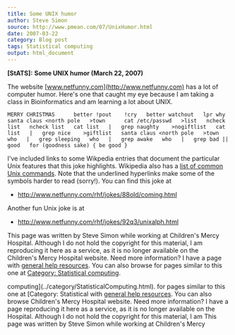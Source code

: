 ```yaml
---
title: Some UNIX humor
author: Steve Simon
source: http://www.pmean.com/07/UnixHumor.html
date: 2007-03-22
category: Blog post
tags: Statistical computing
output: html_document
---
```

**[StATS]:** **Some UNIX humor (March 22, 2007)**

The website [www.netfunny.com](http://www.netfunny.com) has a lot of
computer humor. Here\'s one that caught my eye because I am taking a
class in Bioinformatics and am learning a lot about UNIX.

`MERRY CHRISTMAS      better !pout    !cry   better watchout   lpr why   santa claus <north pole   >town      cat /etc/passwd   >list   ncheck list   ncheck list   cat list   |   grep naughty    >nogiftlist   cat list   |   grep nice    >giftlist   santa claus <north pole   >town      who   |   grep sleeping   who   |   grep awake   who   |   grep bad ||      good   for (goodness sake) { be good }`

I\'ve included links to some Wikpedia entries that document the
particular Unix features that this joke highlights. Wikipedia also has a
[list of common Unix
commands](http://en.wikipedia.org/wiki/List_of_Unix_programs). Note that
the underlined hyperlinks make some of the symbols harder to read
(sorry!). You can find this joke at

-   <http://www.netfunny.com/rhf/jokes/88old/coming.html>

Another fun Unix joke is at

-   <http://www.netfunny.com/rhf/jokes/92q3/unixalph.html>

This page was written by Steve Simon while working at Children\'s Mercy
Hospital. Although I do not hold the copyright for this material, I am
reproducing it here as a service, as it is no longer available on the
Children\'s Mercy Hospital website. Need more information? I have a page
with [general help resources](../GeneralHelp.html). You can also browse
for pages similar to this one at [Category: Statistical
computing](../category/StatisticalComputing.html).
<!---More--->
computing](../category/StatisticalComputing.html).
for pages similar to this one at [Category: Statistical
with [general help resources](../GeneralHelp.html). You can also browse
Children\'s Mercy Hospital website. Need more information? I have a page
reproducing it here as a service, as it is no longer available on the
Hospital. Although I do not hold the copyright for this material, I am
This page was written by Steve Simon while working at Children\'s Mercy

<!---Do not use
**[StATS]:** **Some UNIX humor (March 22, 2007)**
This page was written by Steve Simon while working at Children\'s Mercy
Hospital. Although I do not hold the copyright for this material, I am
reproducing it here as a service, as it is no longer available on the
Children\'s Mercy Hospital website. Need more information? I have a page
with [general help resources](../GeneralHelp.html). You can also browse
for pages similar to this one at [Category: Statistical
computing](../category/StatisticalComputing.html).
--->

